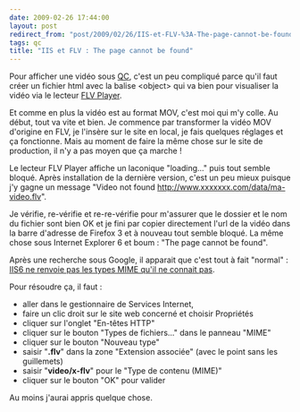 ```yaml
---
date: 2009-02-26 17:44:00
layout: post
redirect_from: "post/2009/02/26/IIS-et-FLV-%3A-The-page-cannot-be-found"
tags: qc
title: "IIS et FLV : The page cannot be found"
---
```


Pour afficher une vidéo sous [QC](/tags/qc/), c'est
un peu compliqué parce qu'il faut créer un fichier html avec la balise
&lt;object&gt; qui va bien pour visualiser la vidéo via le lecteur [FLV
Player](http://www.longtailvideo.com/players/jw-flv-player/).

Et comme en plus la vidéo est au format MOV, c'est moi qui m'y colle. Au
début, tout va vite et bien. Je commence par transformer la vidéo MOV d'origine
en FLV, je l'insère sur le site en local, je fais quelques réglages et ça
fonctionne. Mais au moment de faire la même chose sur le site de production, il
n'y a pas moyen que ça marche !

Le lecteur FLV Player affiche un laconique "loading..." puis tout semble
bloqué. Après installation de la dernière version, c'est un peu mieux puisque
j'y gagne un message "Video not found
http://www.xxxxxxx.com/data/ma-video.flv".

Je vérifie, re-vérifie et re-re-vérifie pour m'assurer que le dossier et le
nom du fichier sont bien OK et je fini par copier directement l'url de la vidéo
dans la barre d'adresse de Firefox 3 et à nouveau tout semble bloqué. La même
chose sous Internet Explorer 6 et boum : "The page cannot be found".

Après une recherche sous Google, il apparait que c'est tout à fait
"normal" : [IIS6 ne renvoie pas les types MIME qu'il ne connait pas](http://support.microsoft.com/default.aspx?scid=kb;en-us;326965).

Pour résoudre ça, il faut :

* aller dans le gestionnaire de Services Internet,
* faire un clic droit sur le site web concerné et choisir Propriétés
* cliquer sur l'onglet "En-têtes HTTP"
* cliquer sur le bouton "Types de fichiers..." dans le panneau "MIME"
* cliquer sur le bouton "Nouveau type"
* saisir "**.flv**" dans la zone "Extension associée" (avec le
point sans les guillemets)
* saisir "**video/x-flv**" pour le "Type de contenu (MIME)"
* cliquer sur le bouton "OK" pour valider

Au moins j'aurai appris quelque chose.
